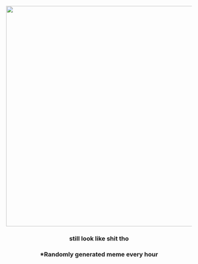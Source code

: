 <p align="center">
        <img src="https://i.redd.it/6cxtc51f8uy91.gif" width="600" height="600">
        </p>
        <h3 align="center">still look like shit tho</h3>
        <h3 align="center">*Randomly generated meme every hour</h3>
    